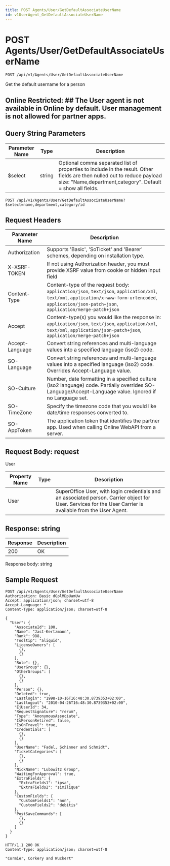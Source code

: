 ```yaml
---
title: POST Agents/User/GetDefaultAssociateUserName
id: v1UserAgent_GetDefaultAssociateUserName
---
```


# POST Agents/User/GetDefaultAssociateUserName

```http
POST /api/v1/Agents/User/GetDefaultAssociateUserName
```

Get the default username for a person



## Online Restricted: ## The User agent is not available in Online by default. User management is not allowed for partner apps.





## Query String Parameters

| Parameter Name | Type |  Description |
|----------------|------|--------------|
| $select | string |  Optional comma separated list of properties to include in the result. Other fields are then nulled out to reduce payload size: "Name,department,category". Default = show all fields. |

```http
POST /api/v1/Agents/User/GetDefaultAssociateUserName?$select=name,department,category/id
```


## Request Headers

| Parameter Name | Description |
|----------------|-------------|
| Authorization  | Supports 'Basic', 'SoTicket' and 'Bearer' schemes, depending on installation type. |
| X-XSRF-TOKEN   | If not using Authorization header, you must provide XSRF value from cookie or hidden input field |
| Content-Type | Content-type of the request body: `application/json`, `text/json`, `application/xml`, `text/xml`, `application/x-www-form-urlencoded`, `application/json-patch+json`, `application/merge-patch+json` |
| Accept         | Content-type(s) you would like the response in: `application/json`, `text/json`, `application/xml`, `text/xml`, `application/json-patch+json`, `application/merge-patch+json` |
| Accept-Language | Convert string references and multi-language values into a specified language (iso2) code. |
| SO-Language | Convert string references and multi-language values into a specified language (iso2) code. Overrides Accept-Language value. |
| SO-Culture | Number, date formatting in a specified culture (iso2 language) code. Partially overrides SO-Language/Accept-Language value. Ignored if no Language set. |
| SO-TimeZone | Specify the timezone code that you would like date/time responses converted to. |
| SO-AppToken | The application token that identifies the partner app. Used when calling Online WebAPI from a server. |

## Request Body: request  

User 

| Property Name | Type |  Description |
|----------------|------|--------------|
| User |  | SuperOffice User, with login credentials and an associated person. <para /> Carrier object for User. Services for the User Carrier is available from the <see cref="T:SuperOffice.CRM.Services.IUserAgent">User Agent</see>. |


## Response: string



| Response | Description |
|----------------|-------------|
| 200 | OK |

Response body: string


## Sample Request

```http!
POST /api/v1/Agents/User/GetDefaultAssociateUserName
Authorization: Basic dGplMDpUamUw
Accept: application/json; charset=utf-8
Accept-Language: *
Content-Type: application/json; charset=utf-8

{
  "User": {
    "AssociateId": 100,
    "Name": "Jast-Kertzmann",
    "Rank": 988,
    "Tooltip": "aliquid",
    "LicenseOwners": [
      {},
      {}
    ],
    "Role": {},
    "UserGroup": {},
    "OtherGroups": [
      {},
      {}
    ],
    "Person": {},
    "Deleted": true,
    "Lastlogin": "1998-10-16T16:48:30.8739353+02:00",
    "Lastlogout": "2010-04-26T16:48:30.8739353+02:00",
    "EjUserId": 34,
    "RequestSignature": "rerum",
    "Type": "AnonymousAssociate",
    "IsPersonRetired": false,
    "IsOnTravel": true,
    "Credentials": [
      {},
      {}
    ],
    "UserName": "Fadel, Schinner and Schmidt",
    "TicketCategories": [
      {},
      {}
    ],
    "NickName": "Lubowitz Group",
    "WaitingForApproval": true,
    "ExtraFields": {
      "ExtraFields1": "ipsa",
      "ExtraFields2": "similique"
    },
    "CustomFields": {
      "CustomFields1": "non",
      "CustomFields2": "debitis"
    },
    "PostSaveCommands": [
      {},
      {}
    ]
  }
}
```

```http_
HTTP/1.1 200 OK
Content-Type: application/json; charset=utf-8

"Cormier, Corkery and Wuckert"
```